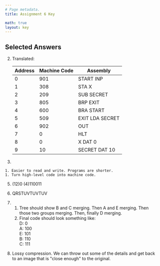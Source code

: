 ```yaml
---
# Page metadata.
title: Assignment 6 Key

math: true
layout: key
---
```


## Selected Answers

2.  Translated:

    | Address   | Machine   Code   | Assembly   |
    |-  |-  |-  |
    | 0   | 901   | START   INP   |
    | 1   | 308   | STA   X   |
    | 2   | 209   | SUB   SECRET   |
    | 3   | 805   | BRP   EXIT   |
    | 4   | 600   | BRA   START   |
    | 5   | 509   | EXIT   LDA SECRET   |
    | 6   | 902   | OUT   |
    | 7   | 0   | HLT   |
    | 8   | 0   | X   DAT 0   |
    | 9   | 10   | SECRET   DAT 10   |

3.  

    1. Easier to read and write. Programs are shorter.
    1. Turn high-level code into machine code.

5. (12)0 (4)110011

1. QRSTUVTUVTUV

1.  
    1.  Tree should show B and C merging. Then A and E merging. Then those two groups merging. Then,
    finally D merging.
    1.  Final code should look something like:  
        D: 0  
        A: 100  
        E: 101  
        B: 110  
        C: 111

1. Lossy compression. We can throw out some of the details and get back to an image that
is "close enough" to the original.
